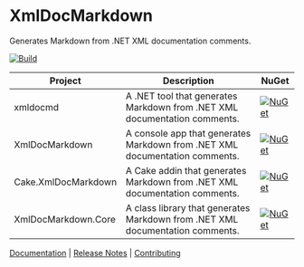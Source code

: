 # XmlDocMarkdown

Generates Markdown from .NET XML documentation comments.

[![Build](https://github.com/ejball/XmlDocMarkdown/workflows/Build/badge.svg)](https://github.com/ejball/XmlDocMarkdown/actions?query=workflow%3ABuild)

Project | Description | NuGet
--- | --- | ---
xmldocmd | A .NET tool that generates Markdown from .NET XML documentation comments. | [![NuGet](https://img.shields.io/nuget/v/xmldocmd.svg)](https://www.nuget.org/packages/xmldocmd)
XmlDocMarkdown | A console app that generates Markdown from .NET XML documentation comments. | [![NuGet](https://img.shields.io/nuget/v/XmlDocMarkdown.svg)](https://www.nuget.org/packages/XmlDocMarkdown)
Cake.XmlDocMarkdown | A Cake addin that generates Markdown from .NET XML documentation comments. | [![NuGet](https://img.shields.io/nuget/v/Cake.XmlDocMarkdown.svg)](https://www.nuget.org/packages/Cake.XmlDocMarkdown)
XmlDocMarkdown.Core | A class library that generates Markdown from .NET XML documentation comments. | [![NuGet](https://img.shields.io/nuget/v/XmlDocMarkdown.Core.svg)](https://www.nuget.org/packages/XmlDocMarkdown.Core)

[Documentation](https://ejball.com/XmlDocMarkdown/) | [Release Notes](https://github.com/ejball/XmlDocMarkdown/blob/master/ReleaseNotes.md) | [Contributing](https://github.com/ejball/XmlDocMarkdown/blob/master/CONTRIBUTING.md)
